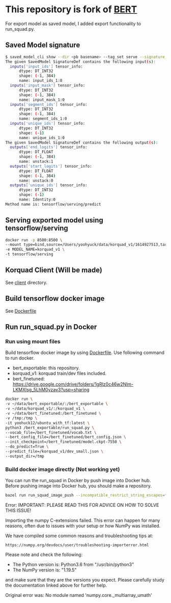# This repository is fork of [BERT](https://github.com/google-research/bert)

For export model as saved model, I added export functionality to run_squad.py.

## Saved Model signature
```sh
$ saved_model_cli show --dir <pb basename> --tag_set serve --signature_def serving_default
The given SavedModel SignatureDef contains the following input(s):
  inputs['input_ids'] tensor_info:
      dtype: DT_INT32
      shape: (-1, 384)
      name: input_ids_1:0
  inputs['input_mask'] tensor_info:
      dtype: DT_INT32
      shape: (-1, 384)
      name: input_mask_1:0
  inputs['segment_ids'] tensor_info:
      dtype: DT_INT32
      shape: (-1, 384)
      name: segment_ids_1:0
  inputs['unique_ids'] tensor_info:
      dtype: DT_INT32
      shape: (-1)
      name: unique_ids_1:0
The given SavedModel SignatureDef contains the following output(s):
  outputs['end_logits'] tensor_info:
      dtype: DT_FLOAT
      shape: (-1, 384)
      name: unstack:1
  outputs['start_logits'] tensor_info:
      dtype: DT_FLOAT
      shape: (-1, 384)
      name: unstack:0
  outputs['unique_ids'] tensor_info:
      dtype: DT_INT32
      shape: (-1)
      name: Identity:0
Method name is: tensorflow/serving/predict
```

## Serving exported model using tensorflow/serving

```sh
docker run -p 8500:8500 \
--mount type=bind,source=/Users/yoohyuck/data/korquad_v1/1614927513,target=/models/korquad_v1/1 \
-e MODEL_NAME=korquad_v1 \
-t tensorflow/serving 
```

## Korquad Client (Will be made)
See [client](./client) directory.


## Build tensorflow docker image
See [Dockerfile](./docker/Dockerfile)

## Run run_squad.py in Docker

### Run using mount files
Build tensorflow docker image by using [Dockerfile](./docker/Dockerfile).
Use following command to run docker.
- bert_exportable: this repository.
- korquad_v1: korquad train/dev files included.
- bert_finetuned: https://drive.google.com/drive/folders/1gRlz0c46w2Nlm-LKMXlsg_5LhM0yzav3?usp=sharing
```sh
docker run \
-v ~/data/bert_exportable/:/bert_exportable \
-v ~/data/korquad_v1/:/korquad_v1 \
-v ~/data/bert_finetuned:/bert_finetuned \
-v /tmp:/tmp \
-it yoohuck12/ubuntu_with_tf:latest \
python3 /bert_exportable/run_squad.py \
--vocab_file=/bert_finetuned/vocab.txt \
--bert_config_file=/bert_finetuned/bert_config.json \
--init_checkpoint=/bert_finetuned/model.ckpt-7550 \
--do_predict=True \
--predict_file=/korquad_v1/dev_small.json \
--output_dir=/tmp
```

### Build docker image directly (Not working yet)
You can run the run_squad in Docker by push image into Docker hub.
Before pushing image into Docker hub, you should make a repository.
```sh
bazel run run_squad_image_push --incompatible_restrict_string_escapes=false
```

Error:
IMPORTANT: PLEASE READ THIS FOR ADVICE ON HOW TO SOLVE THIS ISSUE!

Importing the numpy C-extensions failed. This error can happen for
many reasons, often due to issues with your setup or how NumPy was
installed.

We have compiled some common reasons and troubleshooting tips at:

    https://numpy.org/devdocs/user/troubleshooting-importerror.html

Please note and check the following:

  * The Python version is: Python3.6 from "/usr/bin/python3"
  * The NumPy version is: "1.19.5"

and make sure that they are the versions you expect.
Please carefully study the documentation linked above for further help.

Original error was: No module named 'numpy.core._multiarray_umath'

